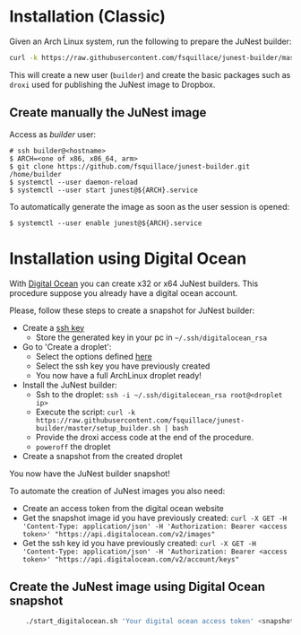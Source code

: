Installation (Classic)
==============

Given an Arch Linux system, run the following to prepare the JuNest builder:

```sh
curl -k https://raw.githubusercontent.com/fsquillace/junest-builder/master/setup_builder.sh | bash
```

This will create a new user (`builder`) and create the basic packages such as
`droxi` used for publishing the JuNest image to Dropbox.

Create manually the JuNest image
------------

Access as *builder* user:

    # ssh builder@<hostname>
    $ ARCH=<one of x86, x86_64, arm>
    $ git clone https://github.com/fsquillace/junest-builder.git /home/builder
    $ systemctl --user daemon-reload
    $ systemctl --user start junest@${ARCH}.service

To automatically generate the image as soon as the user session is opened:

    $ systemctl --user enable junest@${ARCH}.service

Installation using Digital Ocean
================

With [Digital Ocean](https://cloud.digitalocean.com/droplets)
you can create x32 or x64 JuNest builders.
This procedure suppose you already have a digital ocean account.

Please, follow these steps to create a snapshot for JuNest builder:

- Create a [ssh key](https://cloud.digitalocean.com/settings/security)
    - Store the generated key in your pc in `~/.ssh/digitalocean_rsa`
- Go to 'Create a droplet':
    - Select the options defined [here](https://github.com/gh2o/digitalocean-debian-to-arch)
    - Select the ssh key you have previously created
    - You now have a full ArchLinux droplet ready!
- Install the JuNest builder:
    - Ssh to the droplet:
    `ssh -i ~/.ssh/digitalocean_rsa root@<droplet ip>`
    - Execute the script:
    `curl -k https://raw.githubusercontent.com/fsquillace/junest-builder/master/setup_builder.sh | bash`
    - Provide the droxi access code at the end of the procedure.
    - `poweroff` the droplet
- Create a snapshot from the created droplet

You now have the JuNest builder snapshot!

To automate the creation of JuNest images you also need:

- Create an access token from the digital ocean website
- Get the snapshot image id you have previously created:
    `curl -X GET -H 'Content-Type: application/json' -H 'Authorization: Bearer <access token>' "https://api.digitalocean.com/v2/images"`
- Get the ssh key id you have previously created:
    `curl -X GET -H 'Content-Type: application/json' -H 'Authorization: Bearer <access token>' "https://api.digitalocean.com/v2/account/keys"`

Create the JuNest image using Digital Ocean snapshot
----------------------------------

```sh
    ./start_digitalocean.sh 'Your digital ocean access token' <snapshot id> <ssh key id> <x86 or x86_64>
```
